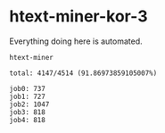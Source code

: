 # htext-miner-kor-3

Everything doing here is automated.

```
htext-miner

total: 4147/4514 (91.86973859105007%)

job0: 737
job1: 727
job2: 1047
job3: 818
job4: 818
```